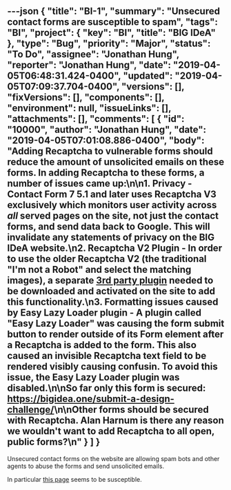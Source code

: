 ---json
{
  "title": "BI-1",
  "summary": "Unsecured contact forms are susceptible to spam",
  "tags": "BI",
  "project": {
    "key": "BI",
    "title": "BIG IDeA"
  },
  "type": "Bug",
  "priority": "Major",
  "status": "To Do",
  "assignee": "Jonathan Hung",
  "reporter": "Jonathan Hung",
  "date": "2019-04-05T06:48:31.424-0400",
  "updated": "2019-04-05T07:09:37.704-0400",
  "versions": [],
  "fixVersions": [],
  "components": [],
  "environment": null,
  "issueLinks": [],
  "attachments": [],
  "comments": [
    {
      "id": "10000",
      "author": "Jonathan Hung",
      "date": "2019-04-05T07:01:08.886-0400",
      "body": "Adding Recaptcha to vulnerable forms should reduce the amount of unsolicited emails on these forms. In adding Recaptcha to these forms, a number of issues came up:\n\n1. **Privacy** - Contact Form 7 5.1 and later uses Recaptcha V3 exclusively which monitors user activity across *all* served pages on the site, not just the contact forms, and send data back to Google. This will invalidate any statements of privacy on the BIG IDeA website.\n2. **Recaptcha V2 Plugin** - In order to use the older Recaptcha V2 (the traditional \"I'm not a Robot\" and select the matching images), a separate [3rd party plugin](https://wordpress.org/plugins/wpcf7-recaptcha/) needed to be downloaded and activated on the site to add this functionality.\n3. **Formatting issues caused by Easy Lazy Loader plugin** - A plugin called \"Easy Lazy Loader\" was causing the form submit button to render outside of its Form element after a Recaptcha is added to the form. This also caused an invisible Recaptcha text field to be rendered visibly causing confusin. To avoid this issue, the Easy Lazy Loader plugin was disabled.\n\nSo far only this form is secured: <https://bigidea.one/submit-a-design-challenge/>\n\nOther forms should be secured with Recaptcha. Alan Harnum is there any reason we wouldn't want to add Recaptcha to all open, public forms?\n"
    }
  ]
}
---
Unsecured contact forms on the website are allowing spam bots and other agents to abuse the forms and send unsolicited emails.

In particular [this page](https://bigidea.one/submit-a-design-challenge/) seems to be susceptible.

        